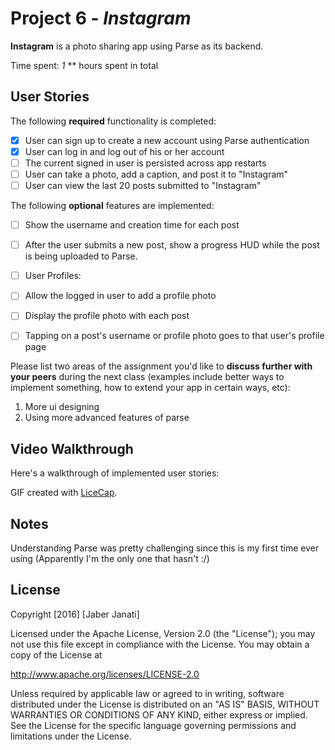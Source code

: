 # Project 6 - *Instagram*

**Instagram** is a photo sharing app using Parse as its backend.

Time spent: *1*
** hours spent in total

## User Stories

The following **required** functionality is completed:

- [x] User can sign up to create a new account using Parse authentication
- [x] User can log in and log out of his or her account
- [ ] The current signed in user is persisted across app restarts
- [ ] User can take a photo, add a caption, and post it to "Instagram"
- [ ] User can view the last 20 posts submitted to "Instagram"

The following **optional** features are implemented:

- [ ] Show the username and creation time for each post
- [ ] After the user submits a new post, show a progress HUD while the post is being uploaded to Parse.
- [ ] User Profiles:
- [ ] Allow the logged in user to add a profile photo
- [ ] Display the profile photo with each post
- [ ] Tapping on a post's username or profile photo goes to that user's profile page


Please list two areas of the assignment you'd like to **discuss further with your peers** during the next class (examples include better ways to implement something, how to extend your app in certain ways, etc):

1. More ui designing
2. Using more advanced features of parse

## Video Walkthrough 

Here's a walkthrough of implemented user stories:


GIF created with [LiceCap](http://www.cockos.com/licecap/).

## Notes

Understanding Parse was pretty challenging since this is my first time ever using (Apparently I'm the only one that hasn't :/)


## License

Copyright [2016] [Jaber Janati]

Licensed under the Apache License, Version 2.0 (the "License");
you may not use this file except in compliance with the License.
You may obtain a copy of the License at

http://www.apache.org/licenses/LICENSE-2.0

Unless required by applicable law or agreed to in writing, software
distributed under the License is distributed on an "AS IS" BASIS,
WITHOUT WARRANTIES OR CONDITIONS OF ANY KIND, either express or implied.
See the License for the specific language governing permissions and
limitations under the License.